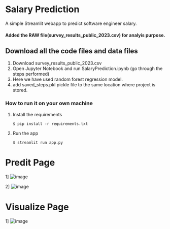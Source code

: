 # Salary Prediction

A simple Streamlit webapp to predict software engineer salary.

#### Added the RAW file(survey_results_public_2023.csv) for analyis purpose.

## Download all the code files and data files 
1. Download survey_results_public_2023.csv
2. Open Jupyter Notebook and run SalaryPrediction.ipynb (go through the steps performed)
3. Here we have used random forest regression model.
4. add saved_steps.pkl pickle file to the same location where project is stored.

### How to run it on your own machine

1. Install the requirements

   ```
   $ pip install -r requirements.txt
   ```

2. Run the app

   ```
   $ streamlit run app.py
   ```

# Predit Page
1] ![image](https://github.com/user-attachments/assets/ee06d734-2b6c-46b7-9c69-a4d131630117)

2] ![image](https://github.com/user-attachments/assets/99c2f4f9-6dc2-473c-ac17-0717513a0733)

# Visualize Page
1] ![image](https://github.com/user-attachments/assets/052e3f95-9d92-47a9-8bb1-5b880d806a6a)


